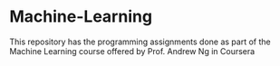 # Machine-Learning
This repository has the programming assignments done as part of the Machine Learning course offered by Prof. Andrew Ng in Coursera
